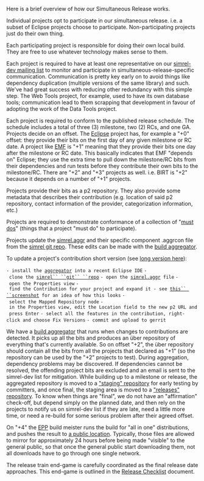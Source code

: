 Here is a brief overview of how our Simultaneous Release works.

Individual projects opt to participate in our simultaneous release. i.e.
a subset of Eclipse projects choose to participate. Non-participating
projects just do their own thing.

Each participating project is responsible for doing their own local
build. They are free to use whatever technology makes sense to them.

Each project is required to have at least one representative on our
[simrel-dev mailing list](https://accounts.eclipse.org/mailing-list/simrel-dev)
to monitor and participate in simultaneous-release-specific
communication. Communication is pretty key early on to avoid things like
dependency duplication (multiple versions of the same library) and such.
We've had great success with reducing other redundancy with this simple
step. The Web Tools project, for example, used to have its own database
tools; communication lead to them scrapping that development in favour
of adopting the work of the Data Tools project.

Each project is required to conform to the published release schedule.
The schedule includes a total of three (3) milestone, two (2) RCs, and
one GA. Projects decide on an offset. The
[Eclipse](http://www.eclipse.org/eclipse) project has, for example a
"+0" offset: they provide their bits on the first day of any given
milestone or RC date. A project like [EMF](http://www.eclipse.org/emf)
is "+1" meaning that they provide their bits one day after the milestone
or RC date. This basically indicates that EMF "depends on" Eclipse; they
use the extra time to pull down the milestone/RC bits from their
dependencies and run tests before they contribute their own bits to the
milestone/RC. There are "+2" and "+3" projects as well. i.e. BIRT is
"+2" because it depends on a number of "+1" projects.

Projects provide their bits as a p2 repository. They also provide some
metadata that describes their contribution (e.g. location of said p2
repository, contact information of the provider, categorization
information, etc.)

Projects are required to demonstrate conformance of a collection of
"[must dos](Simultaneous_Release_Requirements.md)"
(things that a project "must do" to participate).

Projects update the
[simrel.aggr](https://git.eclipse.org/r/plugins/gitiles/simrel/org.eclipse.simrel.build/+/refs/heads/master/simrel.aggr)
and their specific component .aggrcon file from the [simrel git
repo](https://git.eclipse.org/r/admin/repos/simrel/org.eclipse.simrel.build).
These edits can be made with the [build
aggregator](https://wiki.eclipse.org/CBI/aggregator).

To update a project's contribution short version (see [long version
here](Contributing_to_Simrel_Aggregation_Build)):

`- install the `[`aggregator`](https://download.eclipse.org/cbi/updates/p2-aggregator/tools/milestone/latest/index.html)` into a recent Eclipse IDE`
`- clone the `[`simrel`` ``git`` ``repo`](https://git.eclipse.org/r/admin/repos/simrel/org.eclipse.simrel.build)
`- open the `[`simrel.aggr`](https://git.eclipse.org/r/plugins/gitiles/simrel/org.eclipse.simrel.build/+/refs/heads/master/simrel.aggr)` file`
`- open the Properties view`
`- find the Contribution for your project and expand it - see `[`this`` ``screenshot`](Simrel_screenshot.png)` for an idea of how this looks`
`- select the Mapped Repository node`
`- in the Properties view, edit the Location field to the new p2 URL and press Enter`
`- select all the features in the contribution, right-click and choose Fix Versions`
`- commit and upload to gerrit`

We have a [build aggregator](https://wiki.eclipse.org/CBI/aggregator) that runs when
changes to contributions are detected. It picks up all the bits and
produces an über repository of everything that's currently available. So
on offset "+2", the über repository should contain all the bits from all
the projects that declared as "+1" (so the repository can be used by the
"+2" projects to test). During aggregation, dependency problems may be
discovered. If dependencies cannot be resolved, the offending project
bits are excluded and an email is sent to the simrel-dev list for
mitigation. While building up to a milestone or release, the aggregated
repository is moved to a ["staging"
repository](http://download.eclipse.org/staging/) for early testing by
committers, and once final, the staging area is moved to a ["releases"
repository](http://download.eclipse.org/releases/). To know when things
are "final", we do not have an "affirmation" check-off, but depend
simply on the planned date, and then rely on the projects to notify us
on simrel-dev list if they are late, need a little more time, or need
a re-build for some serious problem after their agreed offset.

On "+4" the [EPP](http://www.eclipse.org/epp/) build meister runs the
build for "all in one" distributions, and pushes the result to [a public
location](http://www.eclipse.org/downloads/). Typically, those files are
allowed to mirror for approximately 24 hours before being made "visible"
to the general public, so that once the general public start downloading
them, not all downloads have to go through one single network.

The release train end-game is carefully coordinated as the final release
date approaches. This end-game is outlined in the [Release
Checklist](Release_Checklist) document.
